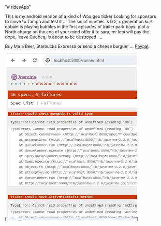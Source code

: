 "# ridesApp" 

This is my android version of a kind of Woo geo ticker
Looking for sponsors to move to Tampa and test it ...
The sin of nineties is 0.5, x generation
kurt cobain is playing bubbles in the first episodes of trailer park boys.
plot a North charge on the cnc of your mind offer it to sara, mr lehi will pay the dope, leave Quebeq, is about to be destroyed ....

Buy Me a Beer, Starbucks Expresso or send a cheese burguer ... [Paypal](https://www.paypal.me/gospelOfLuke/25).


[![acuchillados en pleitos de embargos ... ](https://raw.githubusercontent.com/rgarro/ridesApp/main/Captura72349.PNG.jpg)]

